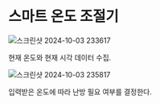# 스마트 온도 조절기

![스크린샷 2024-10-03 233617](https://github.com/user-attachments/assets/4c23c22c-b1f2-4048-8d7e-2c31496f3249)

현재 온도와 현재 시각 데이터 수집.

![스크린샷 2024-10-03 235817](https://github.com/user-attachments/assets/0a18675d-f215-4ad5-ab1b-355f3b1e7cfb)

입력받은 온도에 따라 난방 필요 여부를 결정한다.
<!--
**kangminsuk18/kangminsuk18** is a ✨ _special_ ✨ repository because its `README.md` (this file) appears on your GitHub profile.

Here are some ideas to get you started:

- 🔭 I’m currently working on ...
- 🌱 I’m currently learning ...
- 👯 I’m looking to collaborate on ...
- 🤔 I’m looking for help with ...
- 💬 Ask me about ...
- 📫 How to reach me: ...
- 😄 Pronouns: ...
- ⚡ Fun fact: ...
-->
